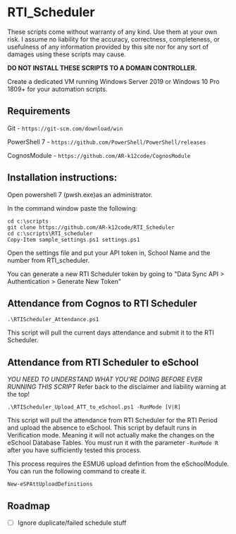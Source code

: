 # RTI_Scheduler
These scripts come without warranty of any kind. Use them at your own risk. I assume no liability for the accuracy, correctness, completeness, or usefulness of any information provided by this site nor for any sort of damages using these scripts may cause.

**DO NOT INSTALL THESE SCRIPTS TO A DOMAIN CONTROLLER.**

Create a dedicated VM running Windows Server 2019 or Windows 10 Pro 1809+ for your automation scripts.

## Requirements
Git - ````https://git-scm.com/download/win````

PowerShell 7 - ````https://github.com/PowerShell/PowerShell/releases````

CognosModule - ````https://github.com/AR-k12code/CognosModule````

## Installation instructions:
Open powershell 7 (pwsh.exe)as an administrator.

In the command window paste the following:
````
cd c:\scripts
git clone https://github.com/AR-k12code/RTI_Scheduler
cd c:\scripts\RTI_scheduler
Copy-Item sample_settings.ps1 settings.ps1
````
Open the settings file and put your API token in, School Name and the number from RTI_scheduler. 

You can generate a new RTI Scheduler token by going to "Data Sync API > Authentication > Generate New Token"

## Attendance from Cognos to RTI Scheduler
````
.\RTIScheduler_Attendance.ps1
````

This script will pull the current days attendance and submit it to the RTI Scheduler.

## Attendance from RTI Scheduler to eSchool
*YOU NEED TO UNDERSTAND WHAT YOU'RE DOING BEFORE EVER RUNNING THIS SCRIPT*
Refer back to the disclaimer and liability warning at the top!
````
.\RTIScheduler_Upload_ATT_to_eSchool.ps1 -RunMode [V|R]
````

This script will pull the attendance from RTI Scheduler for the RTI Period and upload the absence to eSchool.  This script by default runs in Verification mode. Meaning it will not actually make the changes on the eSchool Database Tables. You must run it with the parameter ```` -RunMode R ```` after you have sufficiently tested this process.

This process requires the ESMU6 upload defintion from the eSchoolModule. You can run the following command to create it.
````
New-eSPAttUploadDefinitions
````

## Roadmap
- [ ] Ignore duplicate/failed schedule stuff